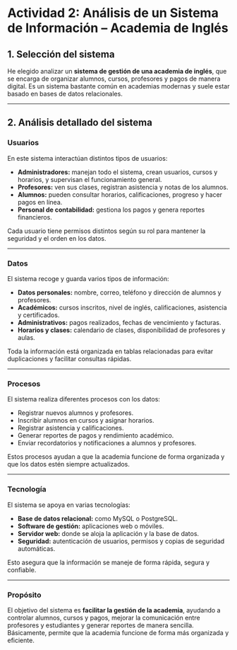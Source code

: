 # Actividad 2: Análisis de un Sistema de Información – Academia de Inglés

## 1. Selección del sistema
He elegido analizar un **sistema de gestión de una academia de inglés**, que se encarga de organizar alumnos, cursos, profesores y pagos de manera digital. Es un sistema bastante común en academias modernas y suele estar basado en bases de datos relacionales.

---

## 2. Análisis detallado del sistema

### Usuarios

En este sistema interactúan distintos tipos de usuarios:

- **Administradores:** manejan todo el sistema, crean usuarios, cursos y horarios, y supervisan el funcionamiento general.  
- **Profesores:** ven sus clases, registran asistencia y notas de los alumnos.  
- **Alumnos:** pueden consultar horarios, calificaciones, progreso y hacer pagos en línea.  
- **Personal de contabilidad:** gestiona los pagos y genera reportes financieros.  

Cada usuario tiene permisos distintos según su rol para mantener la seguridad y el orden en los datos.

---

### Datos

El sistema recoge y guarda varios tipos de información:

- **Datos personales:** nombre, correo, teléfono y dirección de alumnos y profesores.  
- **Académicos:** cursos inscritos, nivel de inglés, calificaciones, asistencia y certificados.  
- **Administrativos:** pagos realizados, fechas de vencimiento y facturas.  
- **Horarios y clases:** calendario de clases, disponibilidad de profesores y aulas.  

Toda la información está organizada en tablas relacionadas para evitar duplicaciones y facilitar consultas rápidas.

---

### Procesos

El sistema realiza diferentes procesos con los datos:

- Registrar nuevos alumnos y profesores.  
- Inscribir alumnos en cursos y asignar horarios.  
- Registrar asistencia y calificaciones.  
- Generar reportes de pagos y rendimiento académico.  
- Enviar recordatorios y notificaciones a alumnos y profesores.  

Estos procesos ayudan a que la academia funcione de forma organizada y que los datos estén siempre actualizados.

---

### Tecnología

El sistema se apoya en varias tecnologías:

- **Base de datos relacional:** como MySQL o PostgreSQL.  
- **Software de gestión:** aplicaciones web o móviles.  
- **Servidor web:** donde se aloja la aplicación y la base de datos.  
- **Seguridad:** autenticación de usuarios, permisos y copias de seguridad automáticas.  

Esto asegura que la información se maneje de forma rápida, segura y confiable.

---

### Propósito

El objetivo del sistema es **facilitar la gestión de la academia**, ayudando a controlar alumnos, cursos y pagos, mejorar la comunicación entre profesores y estudiantes y generar reportes de manera sencilla. Básicamente, permite que la academia funcione de forma más organizada y eficiente.


